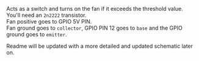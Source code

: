 Acts as a switch and turns on the fan if it exceeds the threshold value.  
You'll need an `2n2222` transistor.  
Fan positive goes to GPIO 5V PIN.  
Fan ground goes to `collector`, GPIO PIN 12 goes to `base` and the GPIO ground goes to `emitter`.  
  
Readme will be updated with a more detailed and updated schematic later on.
